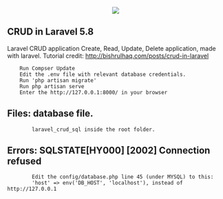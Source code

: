 <p align="center"><img src="https://laravel.com/assets/img/components/logo-laravel.svg"></p>

## CRUD in Laravel 5.8

Laravel CRUD application
Create, Read, Update, Delete application, made with laravel. 
Tutorial credit: http://bishrulhaq.com/posts/crud-in-laravel

        Run Compser Update
        Edit the .env file with relevant database credentials.
        Run 'php artisan migrate'
        Run php artisan serve
        Enter the http://127.0.0.1:8000/ in your browser

## Files: database file. 
            laravel_crud_sql inside the root folder.

## Errors: SQLSTATE[HY000] [2002] Connection refused
            Edit the config/database.php line 45 (under MYSQL) to this:
            'host' => env('DB_HOST', 'localhost'), instead of http://127.0.0.1
